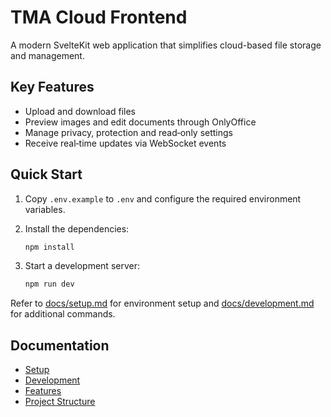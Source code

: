 # TMA Cloud Frontend

A modern SvelteKit web application that simplifies cloud-based file storage and management.

## Key Features

- Upload and download files
- Preview images and edit documents through OnlyOffice
- Manage privacy, protection and read‑only settings
- Receive real‑time updates via WebSocket events

## Quick Start

1. Copy `.env.example` to `.env` and configure the required environment variables.
2. Install the dependencies:

   ```bash
   npm install
   ```

3. Start a development server:

   ```bash
   npm run dev
   ```

Refer to [docs/setup.md](docs/setup.md) for environment setup and [docs/development.md](docs/development.md) for additional commands.

## Documentation

- [Setup](docs/setup.md)
- [Development](docs/development.md)
- [Features](docs/features.md)
- [Project Structure](docs/structure.md)
